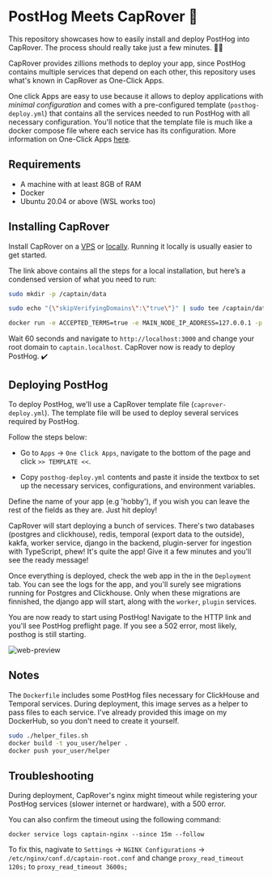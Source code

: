 # PostHog Meets CapRover 🤝

This repository showcases how to easily install and deploy PostHog into CapRover. The process should really take just a few minutes. 🏃‍♀️

CapRover provides zillions methods to deploy your app, since PostHog contains multiple services that depend on each other, this repository uses what's known in CapRover as One-Click Apps.

One click Apps are easy to use because it allows to deploy applications with *minimal configuration* and comes with a pre-configured template (`posthog-deploy.yml`) that contains all the services needed to run PostHog with all necessary configuration. You'll notice that the template file is much like a docker compose file where each service has its configuration. More information on One-Click Apps [here](https://caprover.com/docs/one-click-apps.html).

## Requirements

- A machine with at least 8GB of RAM
- Docker
- Ubuntu 20.04 or above (WSL works too)

## Installing CapRover

Install CapRover on a [VPS](https://caprover.com/docs/get-started.html) or [locally](https://caprover.com/docs/run-locally.html). Running it locally is usually easier to get started.

The link above contains all the steps for a local installation, but here’s a condensed version of what you need to run:

```bash
sudo mkdir -p /captain/data

sudo echo "{\"skipVerifyingDomains\":\"true\"}" | sudo tee /captain/data/config-override.json > /dev/null

docker run -e ACCEPTED_TERMS=true -e MAIN_NODE_IP_ADDRESS=127.0.0.1 -p 80:80 -p 443:443 -p 3000:3000 -v /var/run/docker.sock:/var/run/docker.sock -v /captain:/captain caprover/caprover
```

Wait 60 seconds and navigate to `http://localhost:3000` and change your root domain to `captain.localhost`. CapRover now is ready to deploy PostHog. ✔️


## Deploying PostHog

To deploy PostHog, we'll use a CapRover template file (`caprover-deploy.yml`). The template file will be used to deploy several services required by PostHog.

Follow the steps below:

* Go to `Apps` -> `One Click Apps`, navigate to the bottom of the page and click `>> TEMPLATE <<`.

* Copy `posthog-deploy.yml` contents and paste it inside the textbox to set up the necessary services, configurations, and environment variables. 


Define the name of your app (e.g 'hobby'), if you wish you can leave the rest of the fields as they are. Just hit deploy!

CapRover will start deploying a bunch of services. There's two databases (postgres and clickhouse), redis, temporal (export data to the outside), kakfa, worker service, django in the backend, plugin-server for ingestion with TypeScript, phew! It's quite the app! Give it a few minutes and you'll see the ready message! 

Once everything is deployed, check the web app in the in the `Deployment` tab. You can see the logs for the app, and you'll surely see migrations running for Postgres and Clickhouse. Only when these migrations are finnished, the django app will start, along with the `worker`, `plugin` services. 

You are now ready to start using PostHog! Navigate to the HTTP link and you'll see PostHog preflight page. If you see a 502 error, most likely, posthog is still starting.

![web-preview](https://github.com/user-attachments/assets/da7fa7c7-7637-46e6-ae6c-40e774c38799)


## Notes

The `Dockerfile` includes some PostHog files necessary for ClickHouse and Temporal services. During deployment, this image serves as a helper to pass files to each service. I've already provided this image on my DockerHub, so you don't need to create it yourself.

```bash
sudo ./helper_files.sh
docker build -t you_user/helper .
docker push your_user/helper
```

## Troubleshooting

During deployment, CapRover's nginx might timeout while registering your PostHog services (slower internet or hardware), with a 500 error.

You can also confirm the timeout using the following command:

`docker service logs captain-nginx --since 15m --follow`

To fix this, nagivate to `Settings` -> `NGINX Configurations` -> `/etc/nginx/conf.d/captain-root.conf` and change `proxy_read_timeout 120s;` to `proxy_read_timeout 3600s;`

